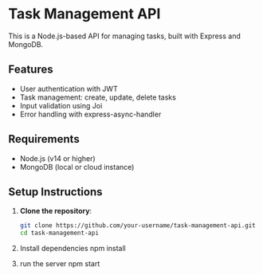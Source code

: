 # Task Management API

This is a Node.js-based API for managing tasks, built with Express and MongoDB.

## Features

- User authentication with JWT
- Task management: create, update, delete tasks
- Input validation using Joi
- Error handling with express-async-handler

## Requirements

- Node.js (v14 or higher)
- MongoDB (local or cloud instance)

## Setup Instructions

1. **Clone the repository**:
   ```bash
   git clone https://github.com/your-username/task-management-api.git
   cd task-management-api

2. Install dependencies
   npm install
   
4. run the server
   npm start


